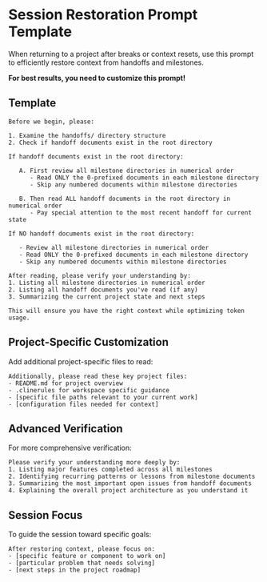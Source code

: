 # Session Restoration Prompt Template

When returning to a project after breaks or context resets, use this prompt to efficiently restore context from handoffs and milestones.

**For best results, you need to customize this prompt!**

## Template

```
Before we begin, please:

1. Examine the handoffs/ directory structure
2. Check if handoff documents exist in the root directory

If handoff documents exist in the root directory:
   
   A. First review all milestone directories in numerical order
      - Read ONLY the 0-prefixed documents in each milestone directory
      - Skip any numbered documents within milestone directories
   
   B. Then read ALL handoff documents in the root directory in numerical order
      - Pay special attention to the most recent handoff for current state

If NO handoff documents exist in the root directory:
   
   - Review all milestone directories in numerical order
   - Read ONLY the 0-prefixed documents in each milestone directory
   - Skip any numbered documents within milestone directories

After reading, please verify your understanding by:
1. Listing all milestone directories in numerical order
2. Listing all handoff documents you've read (if any)
3. Summarizing the current project state and next steps

This will ensure you have the right context while optimizing token usage.
```

## Project-Specific Customization

Add additional project-specific files to read:

```
Additionally, please read these key project files:
- README.md for project overview
- .clinerules for workspace specific guidance
- [specific file paths relevant to your current work]
- [configuration files needed for context]
```

## Advanced Verification

For more comprehensive verification:

```
Please verify your understanding more deeply by:
1. Listing major features completed across all milestones
2. Identifying recurring patterns or lessons from milestone documents
3. Summarizing the most important open issues from handoff documents
4. Explaining the overall project architecture as you understand it
```

## Session Focus

To guide the session toward specific goals:

```
After restoring context, please focus on:
- [specific feature or component to work on]
- [particular problem that needs solving]
- [next steps in the project roadmap]